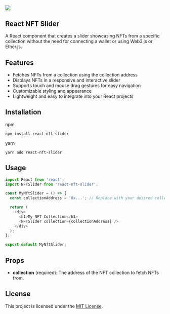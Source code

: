 ## ![](https://github-production-user-asset-6210df.s3.amazonaws.com/32630862/243078466-00fbf8f5-b7f0-46eb-b127-57c363ff28f0.png)  

## **React NFT Slider**

A React component that creates a slider showcasing NFTs from a specific collection without the need for connecting a wallet or using Web3.js or Ether.js.

## **Features**

*   Fetches NFTs from a collection using the collection address
*   Displays NFTs in a responsive and interactive slider
*   Supports touch and mouse drag gestures for easy navigation
*   Customizable styling and appearance
*   Lightweight and easy to integrate into your React projects

## **Installation**

npm

```plaintext
npm install react-nft-slider

```

yarn

```plaintext
yarn add react-nft-slider

```

## **Usage**

```javascript
import React from 'react';
import NFTSlider from 'react-nft-slider';

const MyNftSlider = () => {
  const collectionAddress = '0x...'; // Replace with your desired collection address

  return (
    <div>
      <h1>My NFT Collection</h1>
      <NFTSlider collection={collectionAddress} />
    </div>
  );
};

export default MyNftSlider; 
```

## **Props**

*   **collection** (required): The address of the NFT collection to fetch NFTs from.

## **License**

This project is licensed under the [MIT License](https://chat.openai.com/link-to-license).